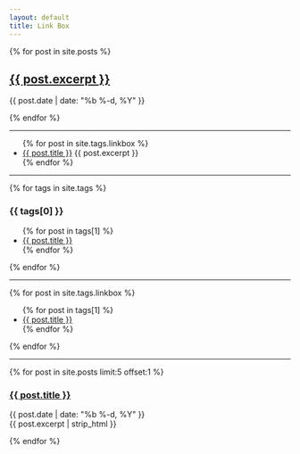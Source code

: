 ```yaml
---
layout: default
title: Link Box
---
```


{% for post in site.posts %}

<article class='post'>
  <h1 class='post-title'>
    <a href="{{ site.path }}{{ post.url }}">
      {{ post.excerpt }}
    </a>
  </h1>
  <div class="post-date">{{ post.date | date: "%b %-d, %Y" }}</div>
</article>

{% endfor %}




---

<ul>
  {% for post in site.tags.linkbox %}
    <li>
      <a href="{{ post.url }}">{{ post.title }}</a>
      {{ post.excerpt }}
    </li>
  {% endfor %}
</ul>

---

{% for tags in site.tags %}
  <h3>{{ tags[0] }}</h3>
  <ul>
    {% for post in tags[1] %}
      <li><a href="{{ post.url }}">{{ post.title }}</a></li>
    {% endfor %}
  </ul>
{% endfor %}

---

{% for post in site.tags.linkbox %}
  <ul>
    {% for post in tags[1] %}
      <li><a href="{{ post.url }}">{{ post.title }}</a></li>
    {% endfor %}
  </ul>
{% endfor %}

---

{% for post in site.posts limit:5 offset:1 %}


<article class='post'>
  <h3>
    <a href="{{ site.path }}{{ post.url }}">
      {{ post.title }}
    </a>
  </h3>
  <div class="post-date">{{ post.date | date: "%b %-d, %Y" }}</div>
  {{ post.excerpt | strip_html }}
</article>

{% endfor %}